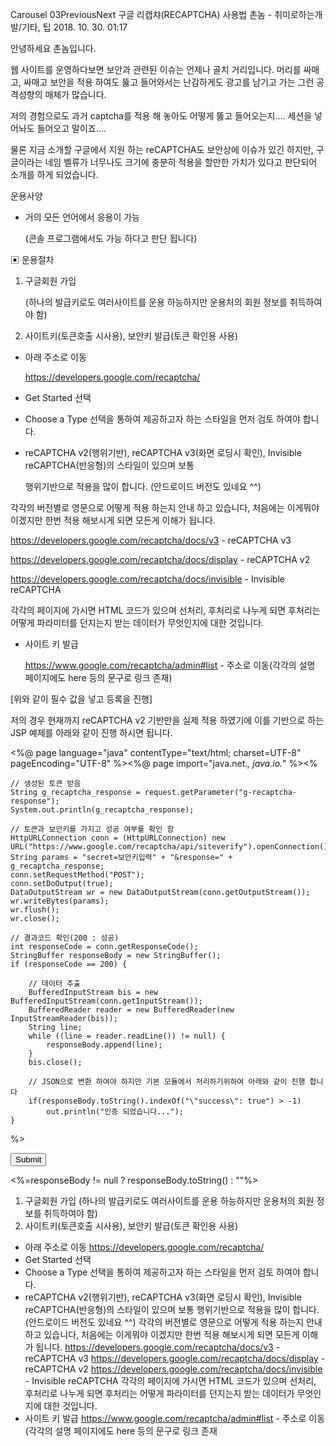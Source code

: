 
  
Carousel 03PreviousNext
구글 리캡챠(RECAPTCHA) 사용법
촌놈 - 취미로하는개발/기타, 팁 2018. 10. 30. 01:17

 
안녕하세요 촌놈입니다.



웹 사이트를 운영하다보면 보안과 관련된 이슈는 언제나 골치 거리입니다. 머리를 싸매고, 싸매고 보안을 적용 하여도 뚫고 들어와서는 난감하게도 광고를 남기고 가는 그런 공격성향의 매체가 많습니다.



저의 경험으로도 과거 captcha를 적용 해 놓아도 어떻게 뚫고 들어오는지.... 세션을 넣어놔도 들어오고 말이죠....



물론 지금 소개할 구글에서 지원 하는 reCAPTCHA도 보안상에 이슈가 있긴 하지만, 구글이라는 네임 벨류가 너무나도 크기에 충분히 적용을 할만한 가치가 있다고 판단되어 소개를 하게 되었습니다.



운용사양

 - 거의 모든 언어에서 응용이 가능

   (콘솔 프로그램에서도 가능 하다고 판단 됩니다)



▣ 운용절차



1. 구글회원 가입

   (하나의 발급키로도 여러사이트를 운용 하능하지만 운용처의 회원 정보를 취득하여야 함)



2. 사이트키(토큰호출 시사용), 보안키 발급(토큰 확인용 사용)



- 아래 주소로 이동

  https://developers.google.com/recaptcha/



- Get Started 선택

- Choose a Type 선택을 통하여 제공하고자 하는 스타일을 먼저 검토 하여야 합니다.

- reCAPTCHA v2(행위기반), reCAPTCHA v3(화면 로딩시 확인), Invisible reCAPTCHA(반응형)의 스타일이 있으며 보통

  행위기반으로 적용을 많이 합니다. (안드로이드 버전도 있네요 ^^)



각각의 버전별로 영문으로 어떻게 적용 하는지 안내 하고 있습니다, 처음에는 이게뭐야 이겠지만 한번 적용 해보시게 되면 모든게 이해가 됩니다.



https://developers.google.com/recaptcha/docs/v3  - reCAPTCHA v3

https://developers.google.com/recaptcha/docs/display  - reCAPTCHA v2

https://developers.google.com/recaptcha/docs/invisible  - Invisible reCAPTCHA



각각의 페이지에 가시면 HTML 코드가 있으며 선처리, 후처리로 나누게 되면 후처리는 어떻게 파라미터를 던지는지 받는 데이터가 무엇인지에 대한 것입니다.



- 사이트 키 발급

  https://www.google.com/recaptcha/admin#list - 주소로 이동(각각의 설명 페이지에도 here 등의 문구로 링크 존재)





[위와 같이 필수 값을 넣고 등록을 진행]





저의 경우 현재까지 reCAPTCHA v2 기반만을 실제 적용 하였기에 이를 기반으로 하는 JSP 예제를 아래와 같이 진행 하시면 됩니다.

<%@ page language="java" contentType="text/html; charset=UTF-8" pageEncoding="UTF-8"
%><%@ page import="java.net.*, java.io.*"
%><%

    // 생성된 토큰 받음
    String g_recaptcha_response = request.getParameter("g-recaptcha-response");
    System.out.println(g_recaptcha_response);
    
    // 토큰과 보안키를 가지고 성공 여부를 확인 함
    HttpURLConnection conn = (HttpURLConnection) new URL("https://www.google.com/recaptcha/api/siteverify").openConnection();
    String params = "secret=보안키입력" + "&response=" + g_recaptcha_response;
    conn.setRequestMethod("POST");
    conn.setDoOutput(true);
    DataOutputStream wr = new DataOutputStream(conn.getOutputStream());
    wr.writeBytes(params);
    wr.flush();
    wr.close();
    
    // 결과코드 확인(200 : 성공)
    int responseCode = conn.getResponseCode();
    StringBuffer responseBody = new StringBuffer();
    if (responseCode == 200) {
        
        // 데이터 추출
        BufferedInputStream bis = new BufferedInputStream(conn.getInputStream());
        BufferedReader reader = new BufferedReader(new InputStreamReader(bis));
        String line;
        while ((line = reader.readLine()) != null) {
            responseBody.append(line);
        }
        bis.close();
        
        // JSON으로 변환 하여야 하지만 기본 모듈에서 처리하기위하여 아래와 같이 진행 합니다
        if(responseBody.toString().indexOf("\"success\": true") > -1)
            out.println("인증 되었습니다...");
    }
    
%>
<html>
<head>
<script src="https://www.google.com/recaptcha/api.js?onload=onloadCallback&render=explicit" async defer></script>
<title>google, reCAPTCHA - reCAPTCHA2 Type</title>
<script type="text/javascript">
    var correctCaptcha = function(response) {
        console.log();
    };
    var onloadCallback = function() {
        grecaptcha.render('html_element', {
            'sitekey' : '사이트키입력',
            'callback' : correctCaptcha
        });
    };
</script>
</head>
<body>
    <form action="" method="get">
        <div id="html_element"></div>
        <input type="submit" value="Submit">
    </form>
    <!-- JSON String 찍어보기 -->
    <%=responseBody != null ? responseBody.toString() : ""%>
</body>
</html>


1. 구글회원 가입
   (하나의 발급키로도 여러사이트를 운용 하능하지만 운용처의 회원 정보를 취득하여야 함)
2. 사이트키(토큰호출 시사용), 보안키 발급(토큰 확인용 사용)
- 아래 주소로 이동
  https://developers.google.com/recaptcha/
- Get Started 선택
- Choose a Type 선택을 통하여 제공하고자 하는 스타일을 먼저 검토 하여야 합니다.
- reCAPTCHA v2(행위기반), reCAPTCHA v3(화면 로딩시 확인), Invisible reCAPTCHA(반응형)의 스타일이 있으며 보통
  행위기반으로 적용을 많이 합니다. (안드로이드 버전도 있네요 ^^)
각각의 버전별로 영문으로 어떻게 적용 하는지 안내 하고 있습니다, 처음에는 이게뭐야 이겠지만 한번 적용 해보시게 되면 모든게 이해가 됩니다.
https://developers.google.com/recaptcha/docs/v3  - reCAPTCHA v3
https://developers.google.com/recaptcha/docs/display  - reCAPTCHA v2
https://developers.google.com/recaptcha/docs/invisible  - Invisible reCAPTCHA
각각의 페이지에 가시면 HTML 코드가 있으며 선처리, 후처리로 나누게 되면 후처리는 어떻게 파라미터를 던지는지 받는 데이터가 무엇인지에 대한 것입니다.
- 사이트 키 발급
  https://www.google.com/recaptcha/admin#list - 주소로 이동(각각의 설명 페이지에도 here 등의 문구로 링크 존재